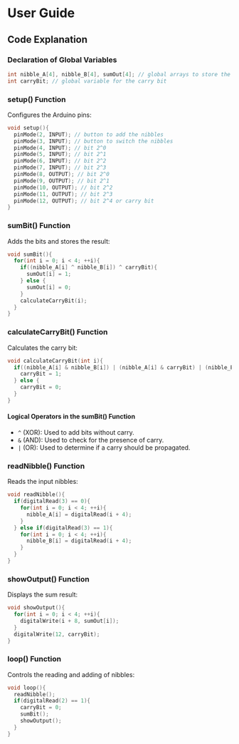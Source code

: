 # User Guide

## Code Explanation

### Declaration of Global Variables
```cpp
int nibble_A[4], nibble_B[4], sumOut[4]; // global arrays to store the nibbles and the sum
int carryBit; // global variable for the carry bit
```

### setup() Function
Configures the Arduino pins:
```cpp
void setup(){
  pinMode(2, INPUT); // button to add the nibbles
  pinMode(3, INPUT); // button to switch the nibbles
  pinMode(4, INPUT); // bit 2^0
  pinMode(5, INPUT); // bit 2^1
  pinMode(6, INPUT); // bit 2^2
  pinMode(7, INPUT); // bit 2^3
  pinMode(8, OUTPUT); // bit 2^0
  pinMode(9, OUTPUT); // bit 2^1
  pinMode(10, OUTPUT); // bit 2^2
  pinMode(11, OUTPUT); // bit 2^3
  pinMode(12, OUTPUT); // bit 2^4 or carry bit
}
```

### sumBit() Function
Adds the bits and stores the result:
```cpp
void sumBit(){
  for(int i = 0; i < 4; ++i){
    if((nibble_A[i] ^ nibble_B[i]) ^ carryBit){
      sumOut[i] = 1;
    } else {
      sumOut[i] = 0;
    }
    calculateCarryBit(i);
  }
}
```

### calculateCarryBit() Function
Calculates the carry bit:
```cpp
void calculateCarryBit(int i){
  if((nibble_A[i] & nibble_B[i]) | (nibble_A[i] & carryBit) | (nibble_B[i] & carryBit)){
    carryBit = 1;
  } else {
    carryBit = 0;
  }
}
```
#### Logical Operators in the sumBit() Function
- `^` (XOR): Used to add bits without carry.
- `&` (AND): Used to check for the presence of carry.
- `|` (OR): Used to determine if a carry should be propagated.


### readNibble() Function
Reads the input nibbles:
```cpp
void readNibble(){
  if(digitalRead(3) == 0){
    for(int i = 0; i < 4; ++i){
      nibble_A[i] = digitalRead(i + 4);
    }    
  } else if(digitalRead(3) == 1){
    for(int i = 0; i < 4; ++i){
      nibble_B[i] = digitalRead(i + 4);
    }        
  }
}
```

### showOutput() Function
Displays the sum result:
```cpp
void showOutput(){
  for(int i = 0; i < 4; ++i){
    digitalWrite(i + 8, sumOut[i]);
  }    
  digitalWrite(12, carryBit);
}
```

### loop() Function
Controls the reading and adding of nibbles:
```cpp
void loop(){
  readNibble();
  if(digitalRead(2) == 1){
    carryBit = 0;
    sumBit();
    showOutput();
  }
}
```
